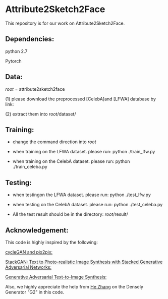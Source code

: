 # Attribute2Sketch2Face
This repository is for our work on Attribute2Sketch2Face.

## Dependencies: 

python 2.7

Pytorch

## Data:
$root$ = attribute2sketch2face

(1) please download the preprocessed [CelebA]and [LFWA] database by link: 

(2) extract them into $root$/dataset/

## Training:
* change the command direction into $root$

* when training on the LFWA dataset. please run: python ./train_lfw.py

* when training on the CelebA dataset. please run: python ./train_celeba.py

## Testing:

* when testingon the LFWA dataset. please run: python ./test_lfw.py

* when testing on the CelebA dataset. please run: python ./test_celeba.py

* All the test result should be in the directory: $root$/result/

## Acknowledgement:

This code is highly inspired by the following:

[cycleGAN and pix2pix:](https://github.com/junyanz/pytorch-CycleGAN-and-pix2pix)

[StackGAN: Text to Photo-realistic Image Synthesis with Stacked Generative Adversarial Networks:](https://github.com/hanzhanggit/StackGAN-Pytorch)

[Generative Adversarial Text-to-Image Synthesis:](https://github.com/reedscot/icml2016)

Also, we highly appreciate the help from [He Zhang](https://github.com/hezhangsprinter) on the Densely Generator "G2" in this code.

